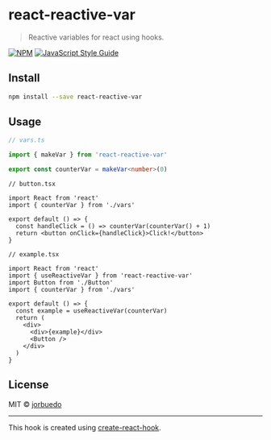 # react-reactive-var

> Reactive variables for react using hooks.

[![NPM](https://img.shields.io/npm/v/react-reactive-var.svg)](https://www.npmjs.com/package/react-reactive-var) [![JavaScript Style Guide](https://img.shields.io/badge/code_style-standard-brightgreen.svg)](https://standardjs.com)

## Install

```bash
npm install --save react-reactive-var
```

## Usage

```ts
// vars.ts

import { makeVar } from 'react-reactive-var'

export const counterVar = makeVar<number>(0)
```

```tsx
// button.tsx

import React from 'react'
import { counterVar } from './vars'

export default () => {
  const handleClick = () => counterVar(counterVar() + 1)
  return <button onClick={handleClick}>Click!</button>
}
```

```tsx
// example.tsx

import React from 'react'
import { useReactiveVar } from 'react-reactive-var'
import Button from './Button'
import { counterVar } from './vars'

export default () => {
  const example = useReactiveVar(counterVar)
  return (
    <div>
      <div>{example}</div>
      <Button />
    </div>
  )
}
```

## License

MIT © [jorbuedo](https://github.com/jorbuedo)

---

This hook is created using [create-react-hook](https://github.com/hermanya/create-react-hook).

